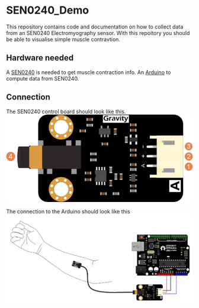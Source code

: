 # SEN0240_Demo
This repository contains code and documentation on how to collect data from an SEN0240 Electromyography sensor.
With this repoitory you should be able to visualise simple muscle contravtion.

## Hardware needed
A [SEN0240](https://www.dfrobot.com/product-1661.html) is needed to get muscle contraction info.
An [Arduino](https://store.arduino.cc/) to compute data from SEN0240.

## Connection

The SEN0240 control board should look like this.
![](img/Emg_board_function2.png)

The connection to the Arduino should look like this
![](img/Emg_schema.png)
